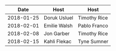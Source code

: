 |Date|Host|Host|
|----|----|----|
|2018-01-25|Doruk Usluel|Timothy Rice|
|2018-02-01|Emilie Walsh|Pablo Franco|
|2018-02-08|Jon Garber|Timothy Rice|
|2018-02-15|Kahli Flekac|Tyne Sumner|
